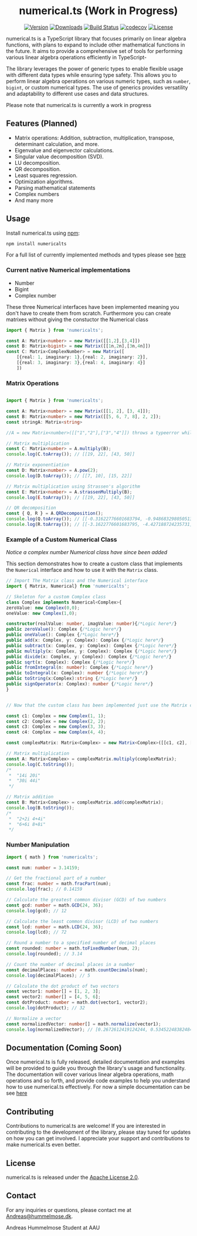 
<h1 align="center">
 numerical.ts (Work in Progress)
</h1>
<p align="center">
<a href="https://www.npmjs.com/package/numericalts"><img src="https://img.shields.io/npm/v/numericalts.svg" alt="Version"></a>
<a href="https://www.npmjs.com/package/numericalts"><img src="https://img.shields.io/npm/dm/numericalts.svg" alt="Downloads"></a>
<a href="https://github.com/Andreas-Hum/numericalts/actions"><img src="https://github.com/Andreas-Hum/numericalts/workflows/Node.js/badge.svg" alt="Build Status"></a>
<a href="https://codecov.io/gh/Andreas-Hum/numericalts"><img src="https://codecov.io/gh/Andreas-Hum/numericalts/branch/main/graph/badge.svg?token=KM5KFXL4UC" alt="codecov"></a>
<a href="https://github.com//Andreas-Hum/numericalts/blob/master/LICENSE"><img src="https://img.shields.io/github/license/Andreas-Hum/numericalts.svg" alt="License"></a>
</p>


numerical.ts is a TypeScript library that focuses primarily on linear algebra functions, with plans to expand to include other mathematical functions in the future. It aims to provide a comprehensive set of tools for performing various linear algebra operations efficiently in TypeScript-

The library leverages the power of generic types to enable flexible usage with different data types while ensuring type safety. This allows you to perform linear algebra operations on various numeric types, such as `number`, `bigint`, or custom numerical types. The use of generics provides versatility and adaptability to different use cases and data structures.

Please note that numerical.ts is currently a work in progress
## Features (Planned)

- Matrix operations: Addition, subtraction, multiplication, transpose, determinant calculation, and more.
- Eigenvalue and eigenvector calculations.
- Singular value decomposition (SVD).
- LU decomposition.
- QR decomposition.
- Least squares regression.
- Optimization algorithms.
- Parsing mathematical statements
- Complex numbers
- And many more

## Usage 
Install numerical.ts using [npm](https://www.npmts.com/package/numericalts):


```bash
npm install numericalts
```
For a full list of currently implemented methods and types please see [here](https://andreas-hum.github.io/numericalts/)

### Current native Numerical implementations
- Number
- Bigint
- Complex number

These three Numerical interfaces have been implemented meaning you don't have to create them from scratch. Furthermore you can create matrixes without giving the constuctor the Numerical class

```ts
import { Matrix } from 'numericalts';

const A: Matrix<number> = new Matrix([[1,2],[3,4]])
const B: Matrix<bigint> = new Matrix([[1n,2n],[3n,4n]])
const C: Matrix<ComplexNumber> = new Matrix([
    [{real: 1, imaginary: 1},{real: 2, imaginary: 2}],
    [{real: 3, imaginary: 3},{real: 4, imaginary: 4}]
    ])

```

### Matrix Operations
```ts

import { Matrix } from 'numericalts';

const A: Matrix<number> = new Matrix([[1, 2], [3, 4]]);
const B: Matrix<number> = new Matrix([[5, 6, 7, 8], 2, 2]);
const stringA: Matrix<string>

//A = new Matrix<number>([["1","2"],["3","4"]]) throws a typeerror while new Matrix<string>([["1","2"],["3","4"]]) does not

// Matrix multiplication
const C: Matrix<number> = A.multiply(B);
console.log(C.toArray()); // [[19, 22], [43, 50]]

// Matrix exponentiation
const D: Matrix<number> = A.pow(2);
console.log(D.toArray()); // [[7, 10], [15, 22]]

// Matrix multiplication using Strassen's algorithm
const E: Matrix<number> = A.strassenMultiply(B);
console.log(E.toArray()); // [[19, 22], [43, 50]]

// QR decomposition
const { Q, R } = A.QRDecomposition();
console.log(Q.toArray()); // [[-0.31622776601683794, -0.9486832980505138], [-0.9486832980505138, 0.31622776601683794]]
console.log(R.toArray()); // [[-3.1622776601683795, -4.427188724235731], [0, 0.6324555320336759]]
```

### Example of a Custom Numerical Class
*Notice a complex number Numerical class have since been added*

This section demonstrates how to create a custom class that implements the `Numerical` interface and how to use it with the `Matrix` class.
```ts
// Import The Matrix class and the Numerical interface
import { Matrix, Numerical} from 'numericalts';

// Skeleton for a custom Complex class
class Complex implements Numerical<Complex>{
zeroValue: new Complex(0,0);
oneValue: new Complex(1,0);

constructor(realValue: number, imagValue: number){/*Logic here*/}
public zeroValue(): Complex {/*Logic here*/}
public oneValue(): Complex {/*Logic here*/}
public add(x: Complex, y: Complex): Complex {/*Logic here*/}
public subtract(x: Complex, y: Complex): Complex {/*Logic here*/}
public multiply(x: Complex, y: Complex): Complex {/*Logic here*/}
public divide(x: Complex, y: Complex): Complex {/*Logic here*/}
public sqrt(x: Complex): Complex {/*Logic here*/}
public fromIntegral(n: number): Complex {/*Logic here*/}
public toIntegral(x: Complex): number {/*Logic here*/}
public toString(x:Complex):string {/*Logic here*/}
public signOperator(x: Complex): number {/*Logic here*/}
}


// Now that the custom class has been implemented just use the Matrix class as normal

const c1: Complex = new Complex(1, 1);
const c2: Complex = new Complex(2, 2);
const c3: Complex = new Complex(3, 3);
const c4: Complex = new Complex(4, 4);

const complexMatrix: Matrix<Complex> = new Matrix<Complex>([[c1, c2], [c3, c4]], {numerical: new Complex(0, 0)});

// Matrix multiplication
const A: Matrix<Complex> = complexMatrix.multiply(complexMatrix);
console.log(C.toString());
/*
 *  "14i 20i"
 *  "30i 44i"
 */

// Matrix addition
const B: Matrix<Complex> = complexMatrix.add(complexMatrix);
console.log(B.toString());
/*
 *  "2+2i 4+4i"
 *  "6+6i 8+8i"
 */
```

### Number Manipulation

```ts
import { math } from 'numericalts';

const num: number = 3.14159;

// Get the fractional part of a number
const frac: number = math.fracPart(num);
console.log(frac); // 0.14159

// Calculate the greatest common divisor (GCD) of two numbers
const gcd: number = math.GCD(24, 36);
console.log(gcd); // 12

// Calculate the least common divisor (LCD) of two numbers
const lcd: number = math.LCD(24, 36);
console.log(lcd); // 72

// Round a number to a specified number of decimal places
const rounded: number = math.toFixedNumber(num, 2);
console.log(rounded); // 3.14

// Count the number of decimal places in a number
const decimalPlaces: number = math.countDecimals(num);
console.log(decimalPlaces); // 5

// Calculate the dot product of two vectors
const vector1: number[] = [1, 2, 3];
const vector2: number[] = [4, 5, 6];
const dotProduct: number = math.dot(vector1, vector2);
console.log(dotProduct); // 32

// Normalize a vector
const normalizedVector: number[] = math.normalize(vector1);
console.log(normalizedVector); // [0.2672612419124244, 0.5345224838248488, 0.8017837257372732]

```

## Documentation (Coming Soon)

Once numerical.ts is fully released, detailed documentation and examples will be provided to guide you through the library's usage and functionality. The documentation will cover various linear algebra operations, math operations and so forth, and provide code examples to help you understand how to use numerical.ts effectively.
For now a simple documentation can be see [here](https://andreas-hum.github.io/numericalts/)

## Contributing

Contributions to numerical.ts are welcome! If you are interested in contributing to the development of the library, please stay tuned for updates on how you can get involved. I appreciate your support and contributions to make numerical.ts even better.

## License

numerical.ts is released under the [Apache License 2.0](https://www.apache.org/licenses/LICENSE-2.0).

## Contact

For any inquiries or questions, please contact me at [Andreas@hummelmose.dk](mailto:Andreas@hummelmose.dk).

Andreas Hummelmose Student at AAU

